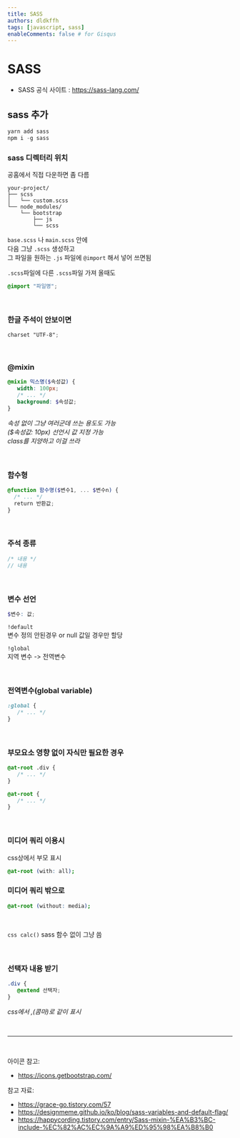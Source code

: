 ```yaml
---
title: SASS
authors: dldkffh
tags: [javascript, sass]
enableComments: false # for Gisqus
---
```


# **SASS**

-  SASS 공식 사이트 : https://sass-lang.com/

## sass 추가

```powershell
yarn add sass
npm i -g sass
```

### sass 디렉터리 위치

공홈에서 직접 다운하면 좀 다름

```
your-project/
├── scss
│   └── custom.scss
└── node_modules/
    └── bootstrap
        ├── js
        └── scss
```

`base.scss` 나 `main.scss` 안에  
다음 그냥 `.scss` 생성하고  
그 파일을 원하는 `.js` 파일에 `@import` 해서 넣어 쓰면됨

`.scss`파일에 다른 `.scss`파일 가져 올때도

```scss
@import "파일명";
```

<br />

### 한글 주석이 안보이면

```scss
charset "UTF-8";
```

<br />

### @mixin

```scss
@mixin 믹스명($속성값) {
   width: 100px;
   /* ... */
   background: $속성값;
}
```

_속성 없이 그냥 여러군데 쓰는 용도도 가능  
($속성값: 10px) 선언시 값 지정 가능  
class를 지양하고 이걸 쓰라_

<br />

### 함수형

```scss
@function 함수명($변수1, ... $변수n) {
  /* ... */
  return 반환값;
}
```

<br />

### 주석 종류

```scss
/* 내용 */
// 내용
```

<br />

### 변수 선언

```scss
$변수: 값;
```

`!default`  
변수 정의 안된경우 or null 값일 경우만 할당

`!global`  
지역 변수 -> 전역변수

<br />

### 전역변수(global variable)

```scss
:global {
   /* ... */
}
```

<br />

### 부모요소 영향 없이 자식만 필요한 경우

```scss
@at-root .div {
   /* ... */
}

@at-root {
   /* ... */
}
```

<br />

### 미디어 쿼리 이용시

css상에서 부모 표시

```scss
@at-root (with: all);
```

### 미디어 쿼리 밖으로

```scss
@at-root (without: media);
```

<br />

`css calc()` sass 함수 없이 그냥 씀

<br />

### 선택자 내용 받기

```scss
.div {
   @extend 선택자;
}
```

_css에서 ,(콤마)로 같이 표시_

<br />

---

<br />

아이콘 참고:

-  https://icons.getbootstrap.com/

참고 자료:

-  https://grace-go.tistory.com/57
-  https://designmeme.github.io/ko/blog/sass-variables-and-default-flag/
-  https://happycording.tistory.com/entry/Sass-mixin-%EA%B3%BC-include-%EC%82%AC%EC%9A%A9%ED%95%98%EA%B8%B0
